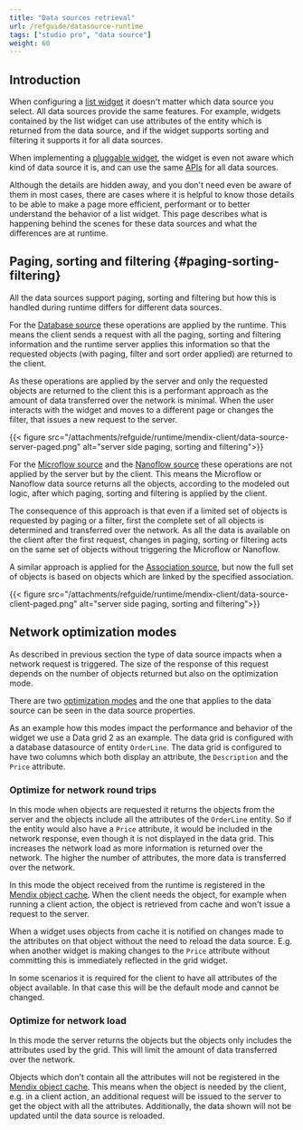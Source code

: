 ```yaml
---
title: "Data sources retrieval"
url: /refguide/datasource-runtime
tags: ["studio pro", "data source"]
weight: 60
---
```


## Introduction
When configuring a [list widget](/refguide/data-sources/#list-widgets) it doesn't matter which data source you select. 
All data sources  provide the same features. For example, widgets contained by the list widget can use attributes of the entity which is returned from the data source, and if the widget supports sorting and filtering it supports it for all data sources.

When implementing a [pluggable widget](/apidocs-mxsdk/apidocs/pluggable-widgets/), the widget is even not aware which kind of data source it is,
and can use the same [APIs](/apidocs-mxsdk/apidocs/pluggable-widgets-client-apis-list-values/) for all data sources.

Although the details are hidden away, and you don't need even be aware of them in most cases, there are cases
where it is helpful to know those details to be able to make a page more efficient, performant or to better
understand the behavior of a list widget. This page describes what is happening behind the 
scenes for these data sources and what the differences are at runtime.

## Paging, sorting and filtering {#paging-sorting-filtering}
All the data sources support paging, sorting and filtering but how this is handled during runtime differs for different data sources. 

For the [Database source](/refguide/database-source/) these operations are applied by the runtime.
This means the client sends a request with all the paging, sorting and filtering information and the
runtime server applies this information so that the requested objects (with paging, filter and sort order applied) are returned to the client.

As these operations are applied by the server and only the requested objects are returned to the client this is a 
performant approach as the amount of data transferred over the network is minimal. When the user interacts with the widget and moves to a different page or changes the filter, that issues a new request to the server.

{{< figure src="/attachments/refguide/runtime/mendix-client/data-source-server-paged.png" alt="server side paging, sorting and filtering">}}

For the [Microflow source](/refguide/microflow-source/) and the [Nanoflow source]() these operations are not applied by the server but by the client.
This means the Microflow or Nanoflow data source returns all the objects, according to the modeled out logic, after which paging, sorting and filtering is applied by the client. 

The consequence of this approach is that even if a limited set of objects is requested by paging or a filter, first the complete set of all objects is determined and transferred over the network.
As all the data is available on the client after the first request, changes in paging, sorting or filtering acts on the same set of objects without triggering the Microflow or Nanoflow.

A similar approach is applied for the [Association source](/refguide/association-source/), but now the full set of objects is based on objects which are linked by the specified association.  

{{< figure src="/attachments/refguide/runtime/mendix-client/data-source-client-paged.png" alt="server side paging, sorting and filtering">}}

## Network optimization modes
As described in previous section the type of data source impacts when a network request is triggered.
The size of the response of this request depends on the number of objects returned but also on the optimization mode. 

There are two [optimization modes](/refguide/data-sources/#optimization-mode) and the one that applies to the data source can be seen in the data source properties.

As an example how this modes impact the performance and behavior of the widget we use a Data grid 2 as an example.
The data grid is configured with a database datasource of entity `OrderLine`. The data grid is configured to have two columns which both display an attribute, the `Description` and the `Price` attribute.

### Optimize for network round trips
In this mode when objects are requested it returns the objects from the server and the objects include all the attributes of the `OrderLine` entity.
So if the entity would also have a `Price` attribute, it would be included in the network response, even though it is not displayed in the data grid.  This increases the network load as more information is returned over the network.
The higher the number of attributes, the more data is transferred over the network.

In this mode the object received from the runtime is registered in the [Mendix object cache](/refguide/mendix-client/#210-object-cache).
When the client needs the object, for example when running a client action, the object is retrieved from cache and won't issue a request to the server. 

When a widget uses objects from cache it is notified on changes made to the attributes on that object without the need to reload the data source.
E.g. when another widget is making changes to the `Price` attribute without committing this is immediately reflected in the grid widget.

In some scenarios it is required for the client to have all attributes of the object available. In that case this will be the default mode and cannot be changed. 

### Optimize for network load
In this mode the server returns the objects but the objects only includes the attributes used by the grid.
This will limit the amount of data transferred over the network.

Objects which don't contain all the attributes will not be registered in the [Mendix object cache](/refguide/mendix-client/#210-object-cache).
This means when the object is needed by the client, e.g. in a client action, an additional request will be issued to the server to get the object with all the attributes. 
Additionally, the data shown will not be updated until the data source is reloaded.
